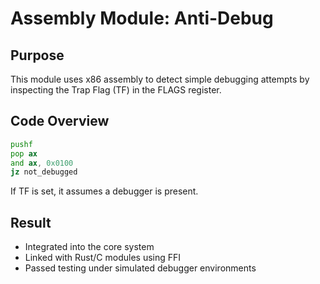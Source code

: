 # Assembly Module: Anti-Debug

## Purpose
This module uses x86 assembly to detect simple debugging attempts by inspecting the Trap Flag (TF) in the FLAGS register.

## Code Overview
```asm
pushf
pop ax
and ax, 0x0100
jz not_debugged
```

If TF is set, it assumes a debugger is present.

## Result
- Integrated into the core system
- Linked with Rust/C modules using FFI
- Passed testing under simulated debugger environments
